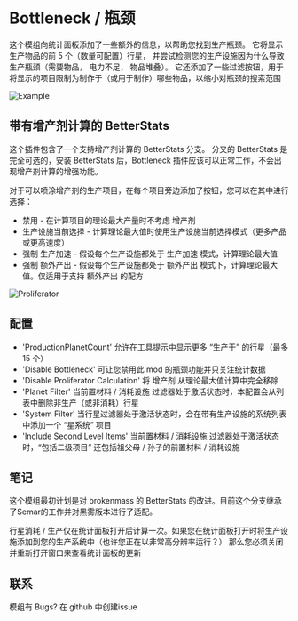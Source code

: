 # Bottleneck / 瓶颈

这个模组向统计面板添加了一些额外的信息，以帮助您找到生产瓶颈。 它将显示生产物品的前 5 个（数量可配置）行星，
并尝试检测您的生产设施因为什么导致生产瓶颈（需要物品， 电力不足， 物品堆叠）。
它还添加了一些过滤按钮，用于将显示的项目限制为制作于（或用于制作）哪些物品，以缩小对瓶颈的搜索范围

![Example](https://github.com/starfi5h/dsp-bottleneck/blob/master/Examples/screenshot_cn.png?raw=true)

## 带有增产剂计算的 BetterStats

这个插件包含了一个支持增产剂计算的 BetterStats 分支。
分叉的 BetterStats 是完全可选的，安装 BetterStats 后，Bottleneck 插件应该可以正常工作，不会出现增产剂计算的增强功能。

对于可以喷涂增产剂的生产项目，在每个项目旁边添加了按钮，您可以在其中进行选择：

* 禁用 - 在计算项目的理论最大产量时不考虑 增产剂
* 生产设施当前选择 - 计算理论最大值时使用生产设施当前选择模式（更多产品或更高速度）
* 强制 生产加速 - 假设每个生产设施都处于 生产加速 模式，计算理论最大值
* 强制 额外产出 - 假设每个生产设施都处于 额外产出 模式下，计算理论最大值。仅适用于支持 额外产出 的配方

![Proliferator](https://github.com/starfi5h/dsp-bottleneck/blob/master/Examples/stats_buttons.png?raw=true)

## 配置

* 'ProductionPlanetCount' 允许在工具提示中显示更多 “生产于” 的行星（最多 15 个）
* 'Disable Bottleneck' 可让您禁用此 mod 的瓶颈功能并只关注统计数据
* 'Disable Proliferator Calculation' 将 增产剂 从理论最大值计算中完全移除
* 'Planet Filter' 当前置材料 / 消耗设施 过滤器处于激活状态时，本配置会从列表中删除非生产（或非消耗）行星
* 'System Filter' 当行星过滤器处于激活状态时，会在带有生产设施的系统列表中添加一个 “星系统” 项目  
* 'Include Second Level Items' 当前置材料 / 消耗设施 过滤器处于激活状态时，“包括二级项目” 还包括祖父母 / 孙子的前置材料 / 消耗设施  

## 笔记
这个模组最初计划是对 brokenmass 的 BetterStats 的改进。目前这个分支继承了Semar的工作并对黑雾版本进行了适配。

行星消耗 / 生产仅在统计面板打开后计算一次。如果您在统计面板打开时将生产设施添加到您的生产系统中（也许您正在以非常高分辨率运行？）
那么您必须关闭并重新打开窗口来查看统计面板的更新

## 联系
模组有 Bugs? 在 github 中创建issue
